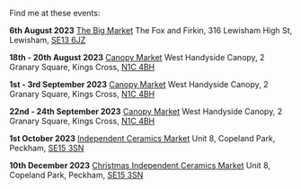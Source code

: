 Find me at these events: 

**6th August 2023**
[The Big Market](https://www.foxfirkin.com/whats-on-listings/the-big-market)
The Fox and Firkin, 316 Lewisham High St, Lewisham, [SE13 6JZ](https://goo.gl/maps/vRtdUH6nKQGRDyo89)

**18th - 20th August 2023**
[Canopy Market](https://canopymarket.co.uk)
West Handyside Canopy, 2 Granary Square, Kings Cross, [N1C 4BH](https://goo.gl/maps/NxaPYgzJYQFjHLCG9)

**1st - 3rd September 2023**
[Canopy Market](https://canopymarket.co.uk)
West Handyside Canopy, 2 Granary Square, Kings Cross, [N1C 4BH](https://goo.gl/maps/NxaPYgzJYQFjHLCG9)

**22nd - 24th September 2023**
[Canopy Market](https://canopymarket.co.uk)
West Handyside Canopy, 2 Granary Square, Kings Cross, [N1C 4BH](https://goo.gl/maps/NxaPYgzJYQFjHLCG9)

**1st October 2023**
[Independent Ceramics Market](https://www.facebook.com/events/461257675806396)
Unit 8, Copeland Park, Peckham, [SE15 3SN](https://goo.gl/maps/tEmTvFwMsj6TaF1y5)

**10th December 2023**
[Christmas Independent Ceramics Market](https://www.facebook.com/events/1009774049645169)
Unit 8, Copeland Park, Peckham, [SE15 3SN](https://goo.gl/maps/tEmTvFwMsj6TaF1y5)
